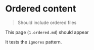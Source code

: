 # Ordered content

> Should include ordered files

This page (`1.ordered.md`) should appear

It tests the `ignores` pattern.
